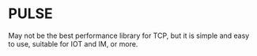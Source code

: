 # PULSE

May not be the best performance library for TCP, 
but it is simple and easy to use, suitable for IOT and IM, or more.